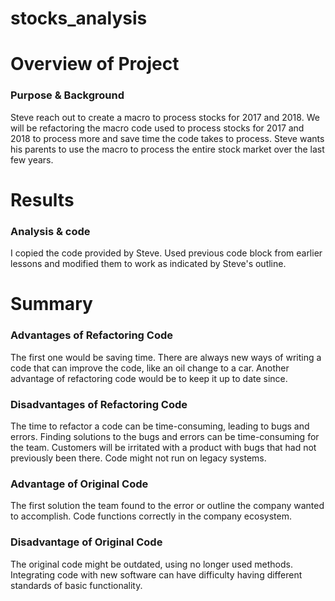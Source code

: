 # stocks_analysis
# Overview of Project
### Purpose & Background
Steve reach out to create a macro to process stocks for 2017 and 2018. We will be refactoring the macro code used to process stocks for 2017 and 2018 to process more and save time the code takes to process. Steve wants his parents to use the macro to process the entire stock market over the last few years.
# Results 
### Analysis & code
I copied the code provided by Steve. Used previous code block from earlier lessons and modified them to work as indicated by Steve's outline.  
# Summary
### Advantages of Refactoring Code
The first one would be saving time. There are always new ways of writing a code that can improve the code, like an oil change to a car. Another advantage of refactoring code would be to keep it up to date since.
### Disadvantages of Refactoring Code
The time to refactor a code can be time-consuming, leading to bugs and errors. Finding solutions to the bugs and errors can be time-consuming for the team. Customers will be irritated with a product with bugs that had not previously been there. Code might not run on legacy systems.
### Advantage of Original Code
The first solution the team found to the error or outline the company wanted to accomplish. Code functions correctly in the company ecosystem.
### Disadvantage of Original Code
The original code might be outdated, using no longer used methods. Integrating code with new software can have difficulty having different standards of basic functionality.  
